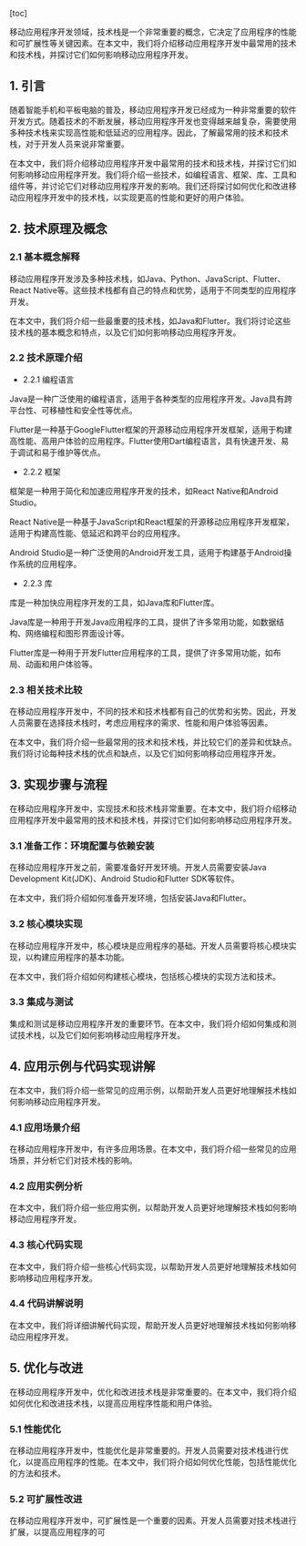 
[toc]                    
                
                
移动应用程序开发领域，技术栈是一个非常重要的概念，它决定了应用程序的性能和可扩展性等关键因素。在本文中，我们将介绍移动应用程序开发中最常用的技术和技术栈，并探讨它们如何影响移动应用程序开发。

## 1. 引言

随着智能手机和平板电脑的普及，移动应用程序开发已经成为一种非常重要的软件开发方式。随着技术的不断发展，移动应用程序开发也变得越来越复杂，需要使用多种技术栈来实现高性能和低延迟的应用程序。因此，了解最常用的技术和技术栈，对于开发人员来说非常重要。

在本文中，我们将介绍移动应用程序开发中最常用的技术和技术栈，并探讨它们如何影响移动应用程序开发。我们将介绍一些技术，如编程语言、框架、库、工具和组件等，并讨论它们对移动应用程序开发的影响。我们还将探讨如何优化和改进移动应用程序开发中的技术栈，以实现更高的性能和更好的用户体验。

## 2. 技术原理及概念

### 2.1 基本概念解释

移动应用程序开发涉及多种技术栈，如Java、Python、JavaScript、Flutter、React Native等。这些技术栈都有自己的特点和优势，适用于不同类型的应用程序开发。

在本文中，我们将介绍一些最重要的技术栈，如Java和Flutter。我们将讨论这些技术栈的基本概念和特点，以及它们如何影响移动应用程序开发。

### 2.2 技术原理介绍

- 2.2.1 编程语言

Java是一种广泛使用的编程语言，适用于各种类型的应用程序开发。Java具有跨平台性、可移植性和安全性等优点。

Flutter是一种基于GoogleFlutter框架的开源移动应用程序开发框架，适用于构建高性能、高用户体验的应用程序。Flutter使用Dart编程语言，具有快速开发、易于调试和易于维护等优点。

- 2.2.2 框架

框架是一种用于简化和加速应用程序开发的技术，如React Native和Android Studio。

React Native是一种基于JavaScript和React框架的开源移动应用程序开发框架，适用于构建高性能、低延迟和跨平台的应用程序。

Android Studio是一种广泛使用的Android开发工具，适用于构建基于Android操作系统的应用程序。

- 2.2.3 库

库是一种加快应用程序开发的工具，如Java库和Flutter库。

Java库是一种用于开发Java应用程序的工具，提供了许多常用功能，如数据结构、网络编程和图形界面设计等。

Flutter库是一种用于开发Flutter应用程序的工具，提供了许多常用功能，如布局、动画和用户体验等。

### 2.3 相关技术比较

在移动应用程序开发中，不同的技术和技术栈都有自己的优势和劣势。因此，开发人员需要在选择技术栈时，考虑应用程序的需求、性能和用户体验等因素。

在本文中，我们将介绍一些最常用的技术和技术栈，并比较它们的差异和优缺点。我们将讨论每种技术栈的优点和缺点，以及它们如何影响移动应用程序开发。

## 3. 实现步骤与流程

在移动应用程序开发中，实现技术和技术栈非常重要。在本文中，我们将介绍移动应用程序开发中最常用的技术和技术栈，并探讨它们如何影响移动应用程序开发。

### 3.1 准备工作：环境配置与依赖安装

在移动应用程序开发之前，需要准备好开发环境。开发人员需要安装Java Development Kit(JDK)、Android Studio和Flutter SDK等软件。

在本文中，我们将介绍如何准备开发环境，包括安装Java和Flutter。

### 3.2 核心模块实现

在移动应用程序开发中，核心模块是应用程序的基础。开发人员需要将核心模块实现，以构建应用程序的基本功能。

在本文中，我们将介绍如何构建核心模块，包括核心模块的实现方法和技术。

### 3.3 集成与测试

集成和测试是移动应用程序开发的重要环节。在本文中，我们将介绍如何集成和测试技术栈，以及它们如何影响移动应用程序开发。

## 4. 应用示例与代码实现讲解

在本文中，我们将介绍一些常见的应用示例，以帮助开发人员更好地理解技术栈如何影响移动应用程序开发。

### 4.1 应用场景介绍

在移动应用程序开发中，有许多应用场景。在本文中，我们将介绍一些常见的应用场景，并分析它们对技术栈的影响。

### 4.2 应用实例分析

在本文中，我们将介绍一些应用实例，以帮助开发人员更好地理解技术栈如何影响移动应用程序开发。

### 4.3 核心代码实现

在本文中，我们将介绍一些核心代码实现，以帮助开发人员更好地理解技术栈如何影响移动应用程序开发。

### 4.4 代码讲解说明

在本文中，我们将详细讲解代码实现，帮助开发人员更好地理解技术栈如何影响移动应用程序开发。

## 5. 优化与改进

在移动应用程序开发中，优化和改进技术栈是非常重要的。在本文中，我们将介绍如何优化和改进技术栈，以提高应用程序性能和用户体验。

### 5.1 性能优化

在移动应用程序开发中，性能优化是非常重要的。开发人员需要对技术栈进行优化，以提高应用程序的性能。在本文中，我们将介绍如何优化性能，包括性能优化的方法和技术。

### 5.2 可扩展性改进

在移动应用程序开发中，可扩展性是一个重要的因素。开发人员需要对技术栈进行扩展，以提高应用程序的可

